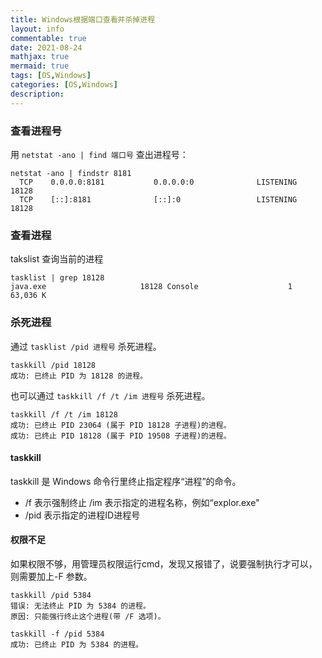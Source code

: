 ```yaml
---
title: Windows根据端口查看并杀掉进程
layout: info
commentable: true
date: 2021-08-24
mathjax: true
mermaid: true
tags: [OS,Windows]
categories: [OS,Windows]
description: 
---
```


### 查看进程号

用 `netstat -ano | find 端口号` 查出进程号：

```shell
netstat -ano | findstr 8181
  TCP    0.0.0.0:8181           0.0.0.0:0              LISTENING       18128
  TCP    [::]:8181              [::]:0                 LISTENING       18128
```

### 查看进程

takslist 查询当前的进程

```shell
tasklist | grep 18128
java.exe                     18128 Console                    1     63,036 K
```

### 杀死进程

通过 `tasklist /pid 进程号` 杀死进程。

```
taskkill /pid 18128
成功: 已终止 PID 为 18128 的进程。
```

也可以通过 `taskkill /f /t /im 进程号` 杀死进程。

```
taskkill /f /t /im 18128
成功: 已终止 PID 23064 (属于 PID 18128 子进程)的进程。
成功: 已终止 PID 18128 (属于 PID 19508 子进程)的进程。
```

#### taskkill

taskkill 是 Windows 命令行里终止指定程序“进程”的命令。

- /f 表示强制终止
  /im 表示指定的进程名称，例如“explor.exe"
- /pid 表示指定的进程ID进程号

#### 权限不足

如果权限不够，用管理员权限运行cmd，发现又报错了，说要强制执行才可以，则需要加上-F 参数。

```
taskkill /pid 5384
错误: 无法终止 PID 为 5384 的进程。
原因: 只能强行终止这个进程(带 /F 选项)。

taskkill -f /pid 5384
成功: 已终止 PID 为 5384 的进程。
```

